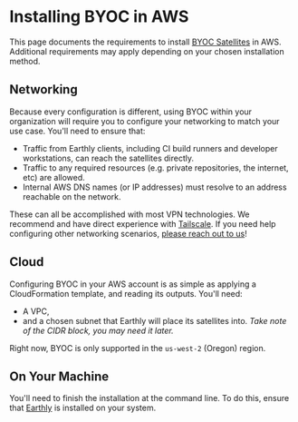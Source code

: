 # Installing BYOC in AWS 

This page documents the requirements to install [BYOC Satellites](../byoc.md) in AWS. Additional requirements may apply depending on your chosen installation method.

## Networking
Because every configuration is different, using BYOC within your organization will require you to configure your networking to match your use case. You'll need to ensure that:

* Traffic from Earthly clients, including CI build runners and developer workstations, can reach the satellites directly.
* Traffic to any required resources (e.g. private repositories, the internet, etc) are allowed. 
* Internal AWS DNS names (or IP addresses) must resolve to an address reachable on the network.

These can all be accomplished with most VPN technologies. We recommend and have direct experience with [Tailscale](../vpn/tailscale.md). If you need help configuring other networking scenarios, [please reach out to us](https://earthly.dev/slack)!

## Cloud
Configuring BYOC in your AWS account is as simple as applying a CloudFormation template, and reading its outputs. You'll need:

* A VPC, 
* and a chosen subnet that Earthly will place its satellites into. *Take note of the CIDR block, you may need it later.*

Right now, BYOC is only supported in the `us-west-2` (Oregon) region.

## On Your Machine
You'll need to finish the installation at the command line. To do this, ensure that [Earthly](https://earthly.dev/get-earthly) is installed on your system.
